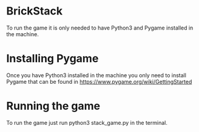 # BrickStack
To run the game it is only needed to have Python3 and Pygame installed in the machine.

# Installing Pygame
Once you have Python3 installed in the machine you only need to install Pygame that can be found in https://www.pygame.org/wiki/GettingStarted

# Running the game
To run the game just run python3 stack_game.py in the terminal.
